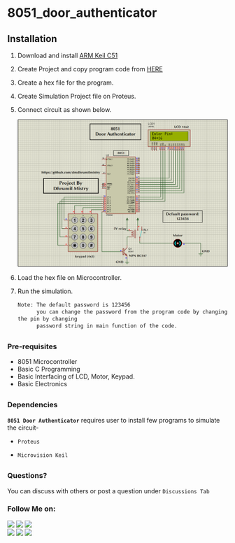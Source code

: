 # 8051_door_authenticator

## Installation

1. Download and install [ARM Keil C51](https://www.keil.com/download/product/)

2. Create Project and copy program code from [HERE](https://github.com/dmdhrumilmistry/8051_door_authenticator/blob/main/Test/LCD_and_Keypad_interface/Final%20Code/new_test_code/main.c)

3. Create a hex file for the program.

4. Create Simulation Project file on Proteus.
   
6. Connect circuit as shown below.

   <img src="https://github.com/dmdhrumilmistry/8051_door_authenticator/blob/main/images/8051-door-authenticator-ckt-diagram-final-project.png">
   
7. Load the hex file on Microcontroller. 
  
8. Run the simulation.

   ```
   Note: The default password is 123456
         you can change the password from the program code by changing the pin by changing
         password string in main function of the code.
   ```
   
##


### Pre-requisites
  
   - 8051 Microcontroller
   - Basic C Programming
   - Basic Interfacing of LCD, Motor, Keypad.
   - Basic Electronics

##


### Dependencies

   **`8051 Door Authenticator`** requires user to install few programs to simulate the circuit-
  
  - `Proteus`
  
  - `Microvision Keil` 
  
  
  ##
  ### Questions?
  
  You can discuss with others or post a question under `Discussions Tab`
  
  ### Follow Me on:
  
  <p align ="left">
    <a href = "https://github.com/dmdhrumilmistry" target="_blank"><img src = "https://img.shields.io/badge/Github-dmdhrumilmistry-333"></a>
    <a href = "https://www.instagram.com/dmdhrumilmistry/" target="_blank"><img src = "https://img.shields.io/badge/Instagram-dmdhrumilmistry-833ab4"></a>
    <a href = "https://twitter.com/dmdhrumilmistry" target="_blank"><img src = "https://img.shields.io/badge/Twitter-dmdhrumilmistry-4078c0"></a><br>
    <a href = "https://dhrumilmistrywrites.blogspot.com/" target="_blank"><img src = "https://img.shields.io/badge/YouTube-Dhrumil%20Mistry-critical"></a>
    <a href = "https://www.youtube.com/channel/UChbjrRvbzgY3BIomUI55XDQ" target="_blank"><img src = "https://img.shields.io/badge/Blog-Dhrumil%20Mistry-bd2c00"></a>
    <a href = "https://www.linkedin.com/in/dhrumil-mistry-312966192/" target="_blank"><img src = "https://img.shields.io/badge/LinkedIn-Dhrumil%20Mistry-4078c0"></a><br>
    
   </p>
  
